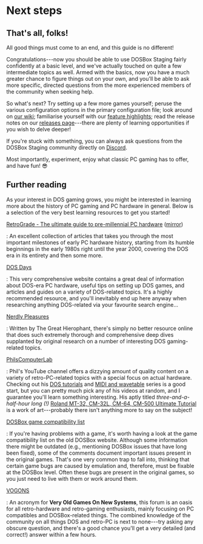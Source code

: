 # Next steps

## That's all, folks!

All good things must come to an end, and this guide is no different!

Congratulations---now you should be able to use DOSBox Staging fairly
confidently at a basic level, and we've actually touched on quite a few
intermediate topics as well. Armed with the basics, now you have a much
greater chance to figure things out on your own, and you'll be able  to ask
more specific, directed questions from the more experienced members of the
community when seeking help.

So what's next? Try setting up a few more games yourself; peruse the various
configuration options in the primary configuration file; look around on [our
wiki](https://github.com/dosbox-staging/dosbox-staging/wiki); familiarise
yourself with our [feature highlights](https://www.dosbox-staging.org/);
read the release notes on our [releases
page](https://www.dosbox-staging.org/releases/windows/)---there are plenty
of learning opportunities if you wish to delve deeper!

If you're stuck with something, you can always ask questions from the DOSBox
Staging community directly on [Discord](https://discord.gg/WwAg3Xf).

Most importantly, experiment, enjoy what classic PC gaming has to offer,
and have fun! :sunglasses:


## Further reading

As your interest in DOS gaming grows, you might be interested in learning more
about the history of PC gaming and PC hardware in general. Below is a
selection of the very best learning resources to get you started!


[RetroGrade - The ultimate guide to pre-millennial PC hardware](https://archive.org/details/RetroGrade-TheUltimateGuideToPreMillennialPCHardware) ([mirror](https://files.dosbox-staging.org/Files/Books/Custom%20PC%20-%20Retrograde.pdf))

: An excellent collection of articles that takes you through the most
important milestones of early PC hardware history, starting from its humble
beginnings in the early 1980s right until the year 2000, covering the DOS era
in its entirety and then some more.


[DOS Days](http://www.dosdays.co.uk/)

: This very comprehensive website contains a great deal of information about
DOS-era PC hardware, useful tips on setting up DOS games, and articles and
guides on a variety of DOS-related topics. It's a highly recommended resource,
and you'll inevitably end up here anyway when researching anything DOS-related
via your favourite search engine...


[Nerdly Pleasures](https://nerdlypleasures.blogspot.com/)

: Written by The Great Hierophant, there's simply no better resource online
that does such extremely thorough and comprehensive deep dives supplanted by
original research on a number of interesting DOS gaming-related topics.

[PhilsComputerLab](https://www.youtube.com/channel/UCj9IJ2QvygoBJKSOnUgXIRA)

: Phil's YouTube channel offers a dizzying amount of quality content on a
variety of retro-PC-related topics with a special focus on actual hardware.
Checking out his [DOS tutorials](https://www.youtube.com/playlist?list=PL5T8bmLxd_T35FG1re1k7Butn7Ncnuv6Q)
and [MIDI and wavetable](https://www.youtube.com/playlist?list=PL5T8bmLxd_T1F2g3aoYCu2brKtGTlbyY_)
series is a good start, but you can pretty much pick any of his videos
at random, and I guarantee you'll learn something interesting. His aptly titled
*three-and-a-half-hour long (!)*
[Roland MT-32, CM-32L, CM-64, CM-500 Ultimate Tutorial](https://www.youtube.com/watch?v=OLvsaJ4h-VY&list=PL5T8bmLxd_T1F2g3aoYCu2brKtGTlbyY_&index=6)
is a work of art---probably there isn't anything more to say on the subject!


[DOSBox game compatibility list](https://www.dosbox.com/comp_list.php?letter=a)

: If you're having problems with a game, it's worth having a look at the game
compatibility list on the old DOSBox website. Although some information there
might be outdated (e.g., mentioning DOSBox issues that have long been fixed),
some of the comments document important issues present in the original games.
That's one very common trap to fall into, thinking that certain game bugs are
caused by emulation and, therefore, must be fixable at the DOSBox level. Often
these bugs are present in the original games, so you just need to live with
them or work around them.


[VOGONS](https://www.vogons.org/)

: An acronym for **Very Old Games On New Systems**, this forum is an oasis for
all retro-hardware and retro-gaming enthusiasts, mainly focusing on PC
compatibles and DOSBox-related things. The combined knowledge of the community
on all things DOS and retro-PC is next to none---try asking any obscure
question, and there's a good chance you'll get a very detailed (and correct!)
answer within a few hours.

